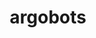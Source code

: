 ---
title: "argobots"
layout: cache
categories: [package, develop-2024-01-14]
meta: {"versions": ["1.1"], "compilers": ["cce@=15.0.1", "gcc@=10.3.0", "gcc@=11.1.0", "gcc@=11.4.0", "gcc@=9.4.0", "oneapi@=2023.2.0"], "oss": ["rhel8", "sle_hpc15", "ubuntu20.04"], "platforms": ["linux"], "targets": ["neoverse_v1", "ppc64le", "x86_64_v3", "x86_64_v4", "zen4"], "stacks": ["data-vis-sdk", "e4s", "e4s-cray-rhel", "e4s-cray-sles", "e4s-neoverse_v1", "e4s-oneapi", "e4s-power", "e4s-rocm-external", "root"], "num_specs": 7, "num_specs_by_stack": {"root": 7, "e4s-cray-rhel": 1, "e4s-cray-sles": 1, "e4s-neoverse_v1": 1, "e4s-power": 1, "data-vis-sdk": 1, "e4s-rocm-external": 1, "e4s": 1, "e4s-oneapi": 1}}
spec_details: [{"hash": "z37mcrqwlqjtr6fvilyksxdrifebaxnk", "compiler": "cce@=15.0.1", "versions": ["1.1"], "os": "rhel8", "platform": "linux", "target": "zen4", "variants": ["~affinity", "build_system=autotools", "~debug", "+perf", "stackguard=none", "~stackunwind", "~tool", "~valgrind"], "stacks": ["root", "e4s-cray-rhel"], "size": "-", "tarball": "https://binaries.spack.io/develop-2024-01-14/build_cache/linux-rhel8-zen4/cce-15.0.1/argobots-1.1/linux-rhel8-zen4-cce-15.0.1-argobots-1.1-z37mcrqwlqjtr6fvilyksxdrifebaxnk.spack"}, {"hash": "fnictxkjky2d22qikitqbsrc2lwloozk", "compiler": "gcc@=10.3.0", "versions": ["1.1"], "os": "sle_hpc15", "platform": "linux", "target": "x86_64_v4", "variants": ["~affinity", "build_system=autotools", "~debug", "+perf", "stackguard=none", "~stackunwind", "~tool", "~valgrind"], "stacks": ["e4s-cray-sles", "root"], "size": "-", "tarball": "https://binaries.spack.io/develop-2024-01-14/build_cache/linux-sle_hpc15-x86_64_v4/gcc-10.3.0/argobots-1.1/linux-sle_hpc15-x86_64_v4-gcc-10.3.0-argobots-1.1-fnictxkjky2d22qikitqbsrc2lwloozk.spack"}, {"hash": "drvwei76zdltpm6bjwtpwlzehytob5bn", "compiler": "gcc@=11.4.0", "versions": ["1.1"], "os": "ubuntu20.04", "platform": "linux", "target": "neoverse_v1", "variants": ["~affinity", "build_system=autotools", "~debug", "+perf", "stackguard=none", "~stackunwind", "~tool", "~valgrind"], "stacks": ["e4s-neoverse_v1", "root"], "size": "-", "tarball": "https://binaries.spack.io/develop-2024-01-14/build_cache/linux-ubuntu20.04-neoverse_v1/gcc-11.4.0/argobots-1.1/linux-ubuntu20.04-neoverse_v1-gcc-11.4.0-argobots-1.1-drvwei76zdltpm6bjwtpwlzehytob5bn.spack"}, {"hash": "mkrjub4uyen7hoali3kr63kj2m4cfduv", "compiler": "gcc@=9.4.0", "versions": ["1.1"], "os": "ubuntu20.04", "platform": "linux", "target": "ppc64le", "variants": ["~affinity", "build_system=autotools", "~debug", "+perf", "stackguard=none", "~stackunwind", "~tool", "~valgrind"], "stacks": ["e4s-power", "root"], "size": "-", "tarball": "https://binaries.spack.io/develop-2024-01-14/build_cache/linux-ubuntu20.04-ppc64le/gcc-9.4.0/argobots-1.1/linux-ubuntu20.04-ppc64le-gcc-9.4.0-argobots-1.1-mkrjub4uyen7hoali3kr63kj2m4cfduv.spack"}, {"hash": "oyqnvsla5v2nr7xbhyzrxdjqm47cx26k", "compiler": "gcc@=11.1.0", "versions": ["1.1"], "os": "ubuntu20.04", "platform": "linux", "target": "x86_64_v3", "variants": ["~affinity", "build_system=autotools", "~debug", "+perf", "stackguard=none", "~stackunwind", "~tool", "~valgrind"], "stacks": ["data-vis-sdk", "root"], "size": "-", "tarball": "https://binaries.spack.io/develop-2024-01-14/build_cache/linux-ubuntu20.04-x86_64_v3/gcc-11.1.0/argobots-1.1/linux-ubuntu20.04-x86_64_v3-gcc-11.1.0-argobots-1.1-oyqnvsla5v2nr7xbhyzrxdjqm47cx26k.spack"}, {"hash": "2bjfim55gkfzjktzwfbimsppajyg3ahc", "compiler": "gcc@=11.4.0", "versions": ["1.1"], "os": "ubuntu20.04", "platform": "linux", "target": "x86_64_v3", "variants": ["~affinity", "build_system=autotools", "~debug", "+perf", "stackguard=none", "~stackunwind", "~tool", "~valgrind"], "stacks": ["e4s-rocm-external", "e4s", "root"], "size": "-", "tarball": "https://binaries.spack.io/develop-2024-01-14/build_cache/linux-ubuntu20.04-x86_64_v3/gcc-11.4.0/argobots-1.1/linux-ubuntu20.04-x86_64_v3-gcc-11.4.0-argobots-1.1-2bjfim55gkfzjktzwfbimsppajyg3ahc.spack"}, {"hash": "6kdne2fcgcwgw2il63xyb7joemj7nqds", "compiler": "oneapi@=2023.2.0", "versions": ["1.1"], "os": "ubuntu20.04", "platform": "linux", "target": "x86_64_v3", "variants": ["~affinity", "build_system=autotools", "~debug", "+perf", "stackguard=none", "~stackunwind", "~tool", "~valgrind"], "stacks": ["e4s-oneapi", "root"], "size": "-", "tarball": "https://binaries.spack.io/develop-2024-01-14/build_cache/linux-ubuntu20.04-x86_64_v3/oneapi-2023.2.0/argobots-1.1/linux-ubuntu20.04-x86_64_v3-oneapi-2023.2.0-argobots-1.1-6kdne2fcgcwgw2il63xyb7joemj7nqds.spack"}]
---